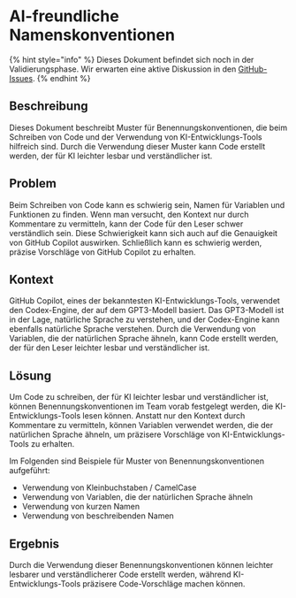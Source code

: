 # AI-freundliche Namenskonventionen

{% hint style="info" %}
Dieses Dokument befindet sich noch in der Validierungsphase. Wir erwarten eine aktive Diskussion in den [GitHub-Issues](https://github.com/AI-Native-Development/patterns/issues/6).
{% endhint %}

## Beschreibung

Dieses Dokument beschreibt Muster für Benennungskonventionen, die beim Schreiben von Code und der Verwendung von KI-Entwicklungs-Tools hilfreich sind. Durch die Verwendung dieser Muster kann Code erstellt werden, der für KI leichter lesbar und verständlicher ist.

## Problem

Beim Schreiben von Code kann es schwierig sein, Namen für Variablen und Funktionen zu finden. Wenn man versucht, den Kontext nur durch Kommentare zu vermitteln, kann der Code für den Leser schwer verständlich sein. Diese Schwierigkeit kann sich auch auf die Genauigkeit von GitHub Copilot auswirken. Schließlich kann es schwierig werden, präzise Vorschläge von GitHub Copilot zu erhalten.

## Kontext

GitHub Copilot, eines der bekanntesten KI-Entwicklungs-Tools, verwendet den Codex-Engine, der auf dem GPT3-Modell basiert. Das GPT3-Modell ist in der Lage, natürliche Sprache zu verstehen, und der Codex-Engine kann ebenfalls natürliche Sprache verstehen. Durch die Verwendung von Variablen, die der natürlichen Sprache ähneln, kann Code erstellt werden, der für den Leser leichter lesbar und verständlicher ist.

## Lösung

Um Code zu schreiben, der für KI leichter lesbar und verständlicher ist, können Benennungskonventionen im Team vorab festgelegt werden, die KI-Entwicklungs-Tools lesen können. Anstatt nur den Kontext durch Kommentare zu vermitteln, können Variablen verwendet werden, die der natürlichen Sprache ähneln, um präzisere Vorschläge von KI-Entwicklungs-Tools zu erhalten.

Im Folgenden sind Beispiele für Muster von Benennungskonventionen aufgeführt:

* Verwendung von Kleinbuchstaben / CamelCase
* Verwendung von Variablen, die der natürlichen Sprache ähneln
* Verwendung von kurzen Namen
* Verwendung von beschreibenden Namen

## Ergebnis

Durch die Verwendung dieser Benennungskonventionen können leichter lesbarer und verständlicherer Code erstellt werden, während KI-Entwicklungs-Tools präzisere Code-Vorschläge machen können.
